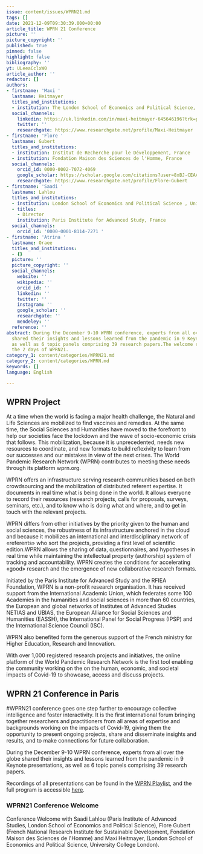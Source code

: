 ```yaml
---
issue: content/issues/WPRN21.md
tags: []
date: 2021-12-09T09:30:39.000+00:00
article_title: WPRN 21 Conference
picture: ''
picture_copyright: ''
published: true
pinned: false
highlight: false
bibliography: ''
yt: ULeeaCclxW0
article_author: ''
redactor: []
authors:
- firstname: 'Maxi '
  lastname: Heitmayer
  titles_and_institutions:
  - institution: The London School of Economics and Political Science, United Kingdom
  social_channels:
    linkedin: https://uk.linkedin.com/in/maxi-heitmayer-645646196?trk=public_profile_browsemap_profile-result-card_result-card_full-click
    twitter: ''
    researchgate: https://www.researchgate.net/profile/Maxi-Heitmayer
- firstname: 'Flore '
  lastname: Gubert
  titles_and_institutions:
  - institution: Institut de Recherche pour le Développement, France
  - institution: Fondation Maison des Sciences de l'Homme, France
  social_channels:
    orcid_id: 0000-0002-7072-4069
    google_scholar: https://scholar.google.com/citations?user=8xBJ-CEAAAAJ&hl=fr
    researchgate: https://www.researchgate.net/profile/Flore-Gubert
- firstname: 'Saadi '
  lastname: Lahlou
  titles_and_institutions:
  - institution: London School of Economics and Political Science , United Kingdom
  - titles:
    - Director
    institution: Paris Institute for Advanced Study, France
  social_channels:
    orcid_id: '0000-0001-8114-7271 '
- firstname: 'Atrina '
  lastname: Oraee
  titles_and_institutions:
  - {}
  picture: ''
  picture_copyright: ''
  social_channels:
    website: ''
    wikipedia: ''
    orcid_id: ''
    linkedin: ''
    twitter: ''
    instagram: ''
    google_scholar: ''
    researchgate: ''
    mendeley: ''
  reference: ''
abstract: During the December 9-10 WPRN conference, experts from all over the globe
  shared their insights and lessons learned from the pandemic in 9 Keynote presentations,
  as well as 6 topic panels comprising 39 research papers.The welcome conference opens
  the 2 days of WPRN21.
category_1: content/categories/WPRN21.md
category_2: content/categories/WPRN.md
keywords: []
language: English

---
```

## WPRN Project

At a time when the world is facing a major health challenge, the Natural and Life Sciences are mobilized to find vaccines and remedies. At the same time, the Social Sciences and Humanities have moved to the forefront to help our societies face the lockdown and the wave of socio-economic crisis that follows. This mobilization, because it is unprecedented, needs new resources to coordinate, and new formats to build reflexivity to learn from our successes and our mistakes in view of the next crises. The World Pandemic Research Network (WPRN) contributes to meeting these needs through its platform wprn.org.

WPRN offers an infrastructure serving research communities based on both crowdsourcing and the mobilization of distributed referent expertise. It documents in real time what is being done in the world. It allows everyone to record their resources (research projects, calls for proposals, surveys, seminars, etc.), and to know who is doing what and where, and to get in touch with the relevant projects.

WPRN differs from other initiatives by the priority given to the human and social sciences, the robustness of its infrastructure anchored in the cloud and because it mobilizes an international and interdisciplinary network of «referents» who sort the projects, providing a first level of scientific edition.WPRN allows the sharing of data, questionnaires, and hypotheses in real time while maintaining the intellectual property (authorship) system of tracking and accountability. WPRN creates the conditions for accelerating «good» research and the emergence of new collaborative research formats.

Initiated by the Paris Institute for Advanced Study and the RFIEA Foundation, WPRN is a non-profit research organisation. It has received support from the International Academic Union, which federates some 100 Academies in the humanities and social sciences in more than 60 countries, the European and global networks of Institutes of Advanced Studies NETIAS and UBIAS, the European Alliance for Social Sciences and Humanities (EASSH), the International Panel for Social Progress (IPSP) and the International Science Council (ISC).

WPRN also benefited form the generous support of the French ministry for Higher Education, Research and Innovation.

With over 1,000 registered research projects and initiatives, the online platform of the World Pandemic Research Network is the first tool enabling the community working on the on the human, economic, and societal impacts of Covid-19 to showcase, access and discuss projects.

## WPRN 21 Conference in Paris

\#WPRN21 conference goes one step further to encourage collective intelligence and foster interactivity. It is the first international forum bringing together researchers and practitioners from all areas of expertise and backgrounds working on the impacts of Covid-19, giving them the opportunity to present ongoing projects, share and disseminate insights and results, and to make connections for future collaboration.

During the December 9-10 WPRN conference, experts from all over the globe shared their insights and lessons learned from the pandemic in 9 Keynote presentations, as well as 6 topic panels comprising 39 research papers.

Recordings of all presentations can be found in the [WPRN Playlist](https://www.youtube.com/playlist?list=PLLv_k1nsHewlD-pB7BCWsiQnNvb_NhPpO 'WPRN Playlist'), and the full program is accessible [here](https://wprn.org/conference/ 'WPRN Program').

### WPRN21 Conference Welcome

Conference Welcome with Saadi Lahlou (Paris Institute of Advanced Studies, London School of Economics and Political Science), Flore Gubert (French National Research Institute for Sustainable Development, Fondation Maison des Sciences de l'Homme) and Maxi Heitmayer, (London School of Economics and Political Science, University College London).

<Youtube yt="ULeeaCclxW0" caption="Conference Welcome"></Youtube>